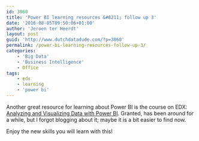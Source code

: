 ```yaml
---
id: 3060
title: 'Power BI learning resources &#8211; follow up 3'
date: '2016-08-05T09:50:06+01:00'
author: 'Jeroen ter Heerdt'
layout: post
guid: 'http://www.dutchdatadude.com/?p=3060'
permalink: /power-bi-learning-resources-follow-up-3/
categories:
    - 'Big Data'
    - 'Business Intelligence'
    - Office
tags:
    - edx
    - learning
    - 'power bi'
---
```


Another great resource for learning about Power BI is the course on EDX: <a href="https://www.edx.org/course/analyzing-visualizing-data-power-bi-microsoft-dat207x-2">Analyzing and Visualizing Data with Power BI</a>. Granted, has been around for a while, but I forgot blogging about it; maybe it is a bit easier to find now.

Enjoy the new skills you will learn with this!

&nbsp;